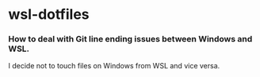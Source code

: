 # wsl-dotfiles

### How to deal with Git line ending issues between Windows and WSL.
I decide not to touch files on Windows from WSL and vice versa. 
